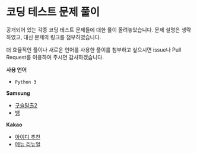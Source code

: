 # 코딩 테스트 문제 풀이

공개되어 있는 각종 코딩 테스트 문제들에 대한 풀이 올려놓았습니다. 문제 설명은 생략하였고, 대신 문제의 링크를 첨부하였습니다.  

더 효율적인 풀이나 새로운 언어를 사용한 풀이를 첨부하고 싶으시면 issue나 Pull Request를 이용하여 주시면 감사하겠습니다.

**사용 언어**
- ```Python 3```

**Samsung**
- [구슬탈출2](/samsung/BeadEscape2/)
- [뱀](/samsung/Snake/)

**Kakao**
- [아이디 추천](/kakao/IdRecommendation/)
- [메뉴 리뉴얼](/kakao/MenuRenewal/)
